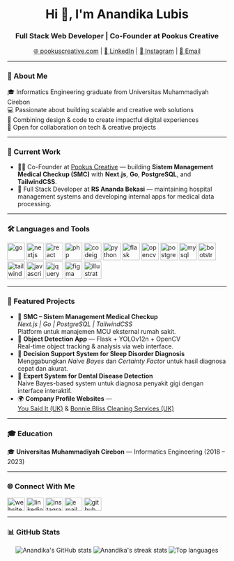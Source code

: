 <h1 align="center">Hi 👋, I'm Anandika Lubis</h1>
<h3 align="center">Full Stack Web Developer | Co-Founder at Pookus Creative</h3>

<p align="center">
  <a href="https://pookuscreative.com/" target="blank">🌐 pookuscreative.com</a> |
  <a href="https://www.linkedin.com/in/anandika" target="blank">💼 LinkedIn</a> |
  <a href="https://www.instagram.com/pookus.creative/" target="blank">📸 Instagram</a> |
  <a href="mailto:anandika217@gmail.com">📧 Email</a>
</p>

---

### 💫 About Me  
🎓 Informatics Engineering graduate from Universitas Muhammadiyah Cirebon  
💻 Passionate about building scalable and creative web solutions  
🚀 Combining design & code to create impactful digital experiences  
🤝 Open for collaboration on tech & creative projects  

---

### 🔭 Current Work  
- 👨‍💻 Co-Founder at [Pookus Creative](https://pookuscreative.com/) — building **Sistem Management Medical Checkup (SMC)** with **Next.js**, **Go**, **PostgreSQL**, and **TailwindCSS**.  
- 💼 Full Stack Developer at **RS Ananda Bekasi** — maintaining hospital management systems and developing internal apps for medical data processing.

---

### 🛠️ Languages and Tools  
<p align="left">
  <img src="https://cdn.jsdelivr.net/gh/devicons/devicon/icons/go/go-original.svg" alt="go" width="40" height="40"/>
  <img src="https://cdn.jsdelivr.net/gh/devicons/devicon/icons/nextjs/nextjs-original.svg" alt="nextjs" width="40" height="40"/>
  <img src="https://cdn.jsdelivr.net/gh/devicons/devicon/icons/react/react-original.svg" alt="react" width="40" height="40"/>
  <img src="https://cdn.jsdelivr.net/gh/devicons/devicon/icons/php/php-original.svg" alt="php" width="40" height="40"/>
  <img src="https://cdn.jsdelivr.net/gh/devicons/devicon/icons/codeigniter/codeigniter-plain.svg" alt="codeigniter" width="40" height="40"/>
  <img src="https://cdn.jsdelivr.net/gh/devicons/devicon/icons/python/python-original.svg" alt="python" width="40" height="40"/>
  <img src="https://cdn.jsdelivr.net/gh/devicons/devicon/icons/flask/flask-original.svg" alt="flask" width="40" height="40"/>
  <img src="https://cdn.jsdelivr.net/gh/devicons/devicon/icons/opencv/opencv-original.svg" alt="opencv" width="40" height="40"/>
  <img src="https://cdn.jsdelivr.net/gh/devicons/devicon/icons/postgresql/postgresql-original.svg" alt="postgresql" width="40" height="40"/>
  <img src="https://cdn.jsdelivr.net/gh/devicons/devicon/icons/mysql/mysql-original.svg" alt="mysql" width="40" height="40"/>
  <img src="https://cdn.jsdelivr.net/gh/devicons/devicon/icons/bootstrap/bootstrap-original.svg" alt="bootstrap" width="40" height="40"/>
  <img src="https://cdn.jsdelivr.net/gh/devicons/devicon/icons/tailwindcss/tailwindcss-plain.svg" alt="tailwindcss" width="40" height="40"/>
  <img src="https://cdn.jsdelivr.net/gh/devicons/devicon/icons/javascript/javascript-original.svg" alt="javascript" width="40" height="40"/>
  <img src="https://cdn.jsdelivr.net/gh/devicons/devicon/icons/jquery/jquery-original.svg" alt="jquery" width="40" height="40"/>
  <img src="https://cdn.jsdelivr.net/gh/devicons/devicon/icons/figma/figma-original.svg" alt="figma" width="40" height="40"/>
  <img src="https://cdn.jsdelivr.net/gh/devicons/devicon/icons/illustrator/illustrator-plain.svg" alt="illustrator" width="40" height="40"/>
</p>

---

### 🧩 Featured Projects  
- 🏥 **SMC – Sistem Management Medical Checkup**  
  *Next.js | Go | PostgreSQL | TailwindCSS*  
  Platform untuk manajemen MCU eksternal rumah sakit.  
- 🤖 **Object Detection App** — Flask + YOLOv12n + OpenCV  
  Real-time object tracking & analysis via web interface.  
- 🧠 **Decision Support System for Sleep Disorder Diagnosis**  
  Menggabungkan *Naive Bayes* dan *Certainty Factor* untuk hasil diagnosa cepat dan akurat.  
- 🦷 **Expert System for Dental Disease Detection**  
  Naive Bayes-based system untuk diagnosa penyakit gigi dengan interface interaktif.  
- 🌍 **Company Profile Websites** —  
  [You Said It (UK)](https://yousaidit.co.uk) & [Bonnie Bliss Cleaning Services (UK)](https://bonnieblisscleaningservices.co.uk)

---

### 🎓 Education  
🎓 **Universitas Muhammadiyah Cirebon** — Informatics Engineering (2018 – 2023)

---

### 🌐 Connect With Me  
<p align="left">
<a href="https://pookuscreative.com/" target="blank"><img align="center" src="https://cdn.jsdelivr.net/gh/devicons/devicon/icons/google/google-original.svg" alt="website" height="30" width="40" /></a>
<a href="https://www.linkedin.com/in/anandika" target="blank"><img align="center" src="https://cdn.jsdelivr.net/gh/devicons/devicon/icons/linkedin/linkedin-original.svg" alt="linkedin" height="30" width="40" /></a>
<a href="https://www.instagram.com/pookus.creative/" target="blank"><img align="center" src="https://cdn.jsdelivr.net/gh/devicons/devicon/icons/instagram/instagram-original.svg" alt="instagram" height="30" width="40" /></a>
<a href="mailto:anandika217@gmail.com"><img align="center" src="https://cdn.jsdelivr.net/gh/devicons/devicon/icons/google/google-original.svg" alt="email" height="30" width="40" /></a>
<a href="https://github.com/Andikalubis" target="blank"><img align="center" src="https://cdn.jsdelivr.net/gh/devicons/devicon/icons/github/github-original.svg" alt="github" height="30" width="40" /></a>
</p>

---

### 📊 GitHub Stats  
<p align="center">
  <img src="https://github-readme-stats.vercel.app/api?username=Andikalubis&show_icons=true&theme=tokyonight" alt="Anandika's GitHub stats" />
  <img src="https://github-readme-streak-stats.herokuapp.com/?user=Andikalubis&theme=tokyonight" alt="Anandika's streak stats" />
  <img src="https://github-readme-stats.vercel.app/api/top-langs/?username=Andikalubis&layout=compact&theme=tokyonight" alt="Top languages" />
</p>
